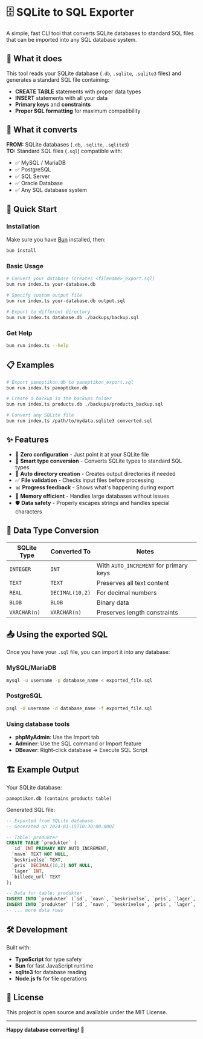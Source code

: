 # 🗄️ SQLite to SQL Exporter

A simple, fast CLI tool that converts SQLite databases to standard SQL files that can be imported into any SQL database system.

## 🎯 What it does

This tool reads your SQLite database (`.db`, `.sqlite`, `.sqlite3` files) and generates a standard SQL file containing:

- **CREATE TABLE** statements with proper data types
- **INSERT** statements with all your data
- **Primary keys** and **constraints**
- **Proper SQL formatting** for maximum compatibility

## 🔄 What it converts

**FROM:** SQLite databases (`.db`, `.sqlite`, `.sqlite3`)  
**TO:** Standard SQL files (`.sql`) compatible with:

- ✅ MySQL / MariaDB
- ✅ PostgreSQL
- ✅ SQL Server
- ✅ Oracle Database
- ✅ Any SQL database system

## 🚀 Quick Start

### Installation

Make sure you have [Bun](https://bun.sh) installed, then:

```bash
bun install
```

### Basic Usage

```bash
# Convert your database (creates <filename>_export.sql)
bun run index.ts your-database.db

# Specify custom output file
bun run index.ts your-database.db output.sql

# Export to different directory
bun run index.ts database.db ./backups/backup.sql
```

### Get Help

```bash
bun run index.ts --help
```

## 📋 Examples

```bash
# Export panoptikon.db to panoptikon_export.sql
bun run index.ts panoptikon.db

# Create a backup in the backups folder
bun run index.ts products.db ./backups/products_backup.sql

# Convert any SQLite file
bun run index.ts /path/to/mydata.sqlite3 converted.sql
```

## ✨ Features

- 🎯 **Zero configuration** - Just point it at your SQLite file
- 🔄 **Smart type conversion** - Converts SQLite types to standard SQL types
- 📁 **Auto directory creation** - Creates output directories if needed
- ✅ **File validation** - Checks input files before processing
- 📊 **Progress feedback** - Shows what's happening during export
- 💾 **Memory efficient** - Handles large databases without issues
- 🛡️ **Data safety** - Properly escapes strings and handles special characters

## 🔧 Data Type Conversion

| SQLite Type  | Converted To    | Notes                                  |
| ------------ | --------------- | -------------------------------------- |
| `INTEGER`    | `INT`           | With `AUTO_INCREMENT` for primary keys |
| `TEXT`       | `TEXT`          | Preserves all text content             |
| `REAL`       | `DECIMAL(10,2)` | For decimal numbers                    |
| `BLOB`       | `BLOB`          | Binary data                            |
| `VARCHAR(n)` | `VARCHAR(n)`    | Preserves length constraints           |

## 📤 Using the exported SQL

Once you have your `.sql` file, you can import it into any database:

### MySQL/MariaDB

```bash
mysql -u username -p database_name < exported_file.sql
```

### PostgreSQL

```bash
psql -U username -d database_name -f exported_file.sql
```

### Using database tools

- **phpMyAdmin**: Use the Import tab
- **Adminer**: Use the SQL command or Import feature
- **DBeaver**: Right-click database → Execute SQL Script

## 🏗️ Example Output

Your SQLite database:

```
panoptikon.db (contains products table)
```

Generated SQL file:

```sql
-- Exported from SQLite database
-- Generated on 2024-01-15T10:30:00.000Z

-- Table: produkter
CREATE TABLE `produkter` (
  `id` INT PRIMARY KEY AUTO_INCREMENT,
  `navn` TEXT NOT NULL,
  `beskrivelse` TEXT,
  `pris` DECIMAL(10,2) NOT NULL,
  `lager` INT,
  `billede_url` TEXT
);

-- Data for table: produkter
INSERT INTO `produkter` (`id`, `navn`, `beskrivelse`, `pris`, `lager`, `billede_url`) VALUES (1, 'Lydklip: Ugle tuder', 'Lydoptagelse af en ugle. Uden musik. Ca. 2 min.', 59.95, 3, NULL);
INSERT INTO `produkter` (`id`, `navn`, `beskrivelse`, `pris`, `lager`, `billede_url`) VALUES (2, 'Skole-tv intro (1979)', 'Den klassiske introsekvens med synth-lyde og stjerneregn.', 89.00, 7, NULL);
-- ... more data rows
```

## 🛠️ Development

Built with:

- **TypeScript** for type safety
- **Bun** for fast JavaScript runtime
- **sqlite3** for database reading
- **Node.js fs** for file operations

## 📝 License

This project is open source and available under the MIT License.

---

**Happy database converting! 🎉**
